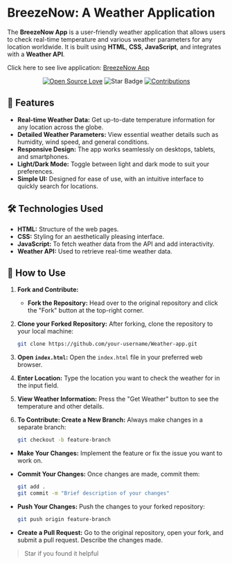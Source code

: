 # BreezeNow: A Weather Application

The **BreezeNow App** is a user-friendly weather application that allows users to check real-time temperature and various weather parameters for any location worldwide. It is built using **HTML**, **CSS**, **JavaScript**, and integrates with a **Weather API**.

 <p>Click here to see live application: <a href="https://breezenow.vercel.app">BreezeNow App</a></p>  

<div align="center">

[![Open Source Love](https://firstcontributions.github.io/open-source-badges/badges/open-source-v1/open-source.svg)](https://github.com/Riyaraghuwnanshi/WeatherB)
<img src="https://img.shields.io/static/v1?label=%E2%AD%90&message=If%20Useful&style=style=flat&color=BC4E99" alt="Star Badge"/>
<a href="https://github.com/Riyaraghuwanshi" ><img src="https://img.shields.io/badge/Contributions-welcome-green.svg?style=flat&logo=github" alt="Contributions" /></a>

</div>

## 🌟 Features

- **Real-time Weather Data:** Get up-to-date temperature information for any location across the globe.
- **Detailed Weather Parameters:** View essential weather details such as humidity, wind speed, and general conditions.
- **Responsive Design:** The app works seamlessly on desktops, tablets, and smartphones.
- **Light/Dark Mode:** Toggle between light and dark mode to suit your preferences.
- **Simple UI:** Designed for ease of use, with an intuitive interface to quickly search for locations.

## 🛠️ Technologies Used

- **HTML:** Structure of the web pages.
- **CSS:** Styling for an aesthetically pleasing interface.
- **JavaScript:** To fetch weather data from the API and add interactivity.
- **Weather API:** Used to retrieve real-time weather data.

## 🚀 How to Use

1. **Fork and Contribute:**
   - **Fork the Repository:**
     Head over to the original repository and click the "Fork" button at the top-right corner.
     
2. **Clone your Forked Repository:**
     After forking, clone the repository to your local machine:
     ```bash
     git clone https://github.com/your-username/Weather-app.git
     ```
3. **Open `index.html`:**
   Open the `index.html` file in your preferred web browser.

4. **Enter Location:**
   Type the location you want to check the weather for in the input field.

5. **View Weather Information:**
   Press the "Get Weather" button to see the temperature and other details.

6.  **To Contribute: Create a New Branch:**
     Always make changes in a separate branch:
     ```bash
     git checkout -b feature-branch
     ```

   - **Make Your Changes:**
     Implement the feature or fix the issue you want to work on.

   - **Commit Your Changes:**
     Once changes are made, commit them:
     ```bash
     git add .
     git commit -m "Brief description of your changes"
     ```

   - **Push Your Changes:**
     Push the changes to your forked repository:
     ```bash
     git push origin feature-branch
     ```

   - **Create a Pull Request:**
     Go to the original repository, open your fork, and submit a pull request. Describe the changes made.

> Star if you found it helpful 
